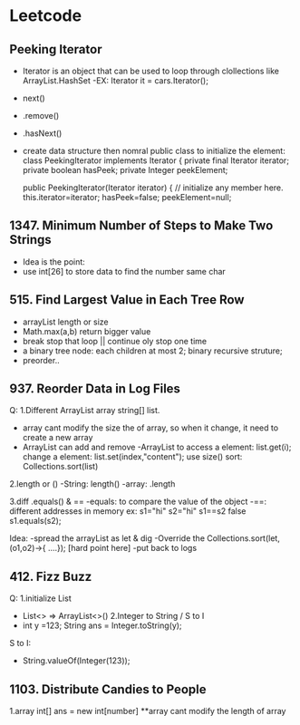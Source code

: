 # Leetcode


## Peeking Iterator
- Iterator is an object that can be used to loop through clollections like ArrayList.HashSet
-EX: Iterator it = cars.Iterator();  
- next()
- .remove()
- .hasNext()
- create data structure then nomral public class to initialize the element:
class PeekingIterator implements Iterator<Integer> {
    private final Iterator<Integer> iterator;
    private boolean hasPeek;
    private Integer peekElement;
  


	public PeekingIterator(Iterator<Integer> iterator) {
	    // initialize any member here.
        this.iterator=iterator;
        hasPeek=false;
        peekElement=null;

## 1347. Minimum Number of Steps to Make Two Strings
- Idea is the point:
- use int[26] to store data to find the number same char

## 515. Find Largest Value in Each Tree Row
- arrayList length or size
- Math.max(a,b)  return bigger value
- break stop that loop || continue oly stop one time
- a binary tree node: each children at most 2; binary recursive struture;
- preorder..



## 937. Reorder Data in Log Files
Q:
1.Different ArrayList array string[] list. 
  - array cant modify the size the of array, so when it change, it need to create a new array
  - ArrayList can add and remove 
    -ArrayList to access a element: list.get(i);
                change a element:   list.set(index,"content");
                use size()
                sort: Collections.sort(list)
                
2.length or ()
  -String: length()
  -array: .length

3.diff .equals() & ==
  -equals: to compare the value of the object
  -==: different addresses in memory
  ex: s1="hi"  s2="hi"
      s1==s2 false
      s1.equals(s2);

Idea:
-spread the arrayList as let & dig
-Override the Collections.sort(let,(o1,o2)->{ ....});    [hard point here]
-put back to logs



## 412. Fizz Buzz
Q:
1.initialize List<String>
  - List<> => ArrayList<>()
2.Integer to String / S to I
  - int y =123;
    String ans = Integer.toString(y);
  
  S to I:
  - String.valueOf(Integer(123));


## 1103. Distribute Candies to People
1.array
int[] ans = new int[number]
**array cant modify the length of array

